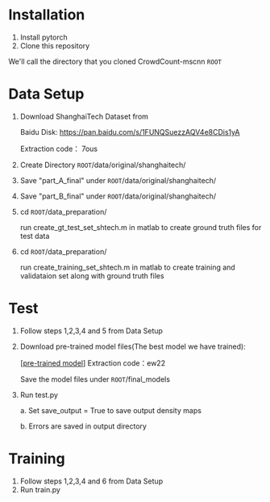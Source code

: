 # Installation
1. Install pytorch
2. Clone this repository
  
  We'll call the directory that you cloned CrowdCount-mscnn `ROOT`


# Data Setup
1. Download ShanghaiTech Dataset from  
   
   Baidu Disk: https://pan.baidu.com/s/1FUNQSuezzAQV4e8CDis1yA
   
   Extraction code： 7ous
   
2. Create Directory    `ROOT`/data/original/shanghaitech/  
 
3. Save "part_A_final" under   `ROOT`/data/original/shanghaitech/

4. Save "part_B_final" under   `ROOT`/data/original/shanghaitech/

5. cd `ROOT`/data_preparation/
   
   run create_gt_test_set_shtech.m in matlab to create ground truth files for test data

6. cd `ROOT`/data_preparation/
   
   run create_training_set_shtech.m in matlab to create training and validataion set along with ground truth files

# Test
1. Follow steps 1,2,3,4 and 5 from Data Setup

2. Download pre-trained model files(The best model we have trained):

   [[pre-trained model](https://pan.baidu.com/s/1gHfbryZAweCQfBM8HXdaLA)] 
   Extraction code：ew22
   
   Save the model files under `ROOT`/final_models
   
3. Run test.py

	a. Set save_output = True to save output density maps
	
	b. Errors are saved in  output directory

# Training
1. Follow steps 1,2,3,4 and 6 from Data Setup
2. Run train.py



               

